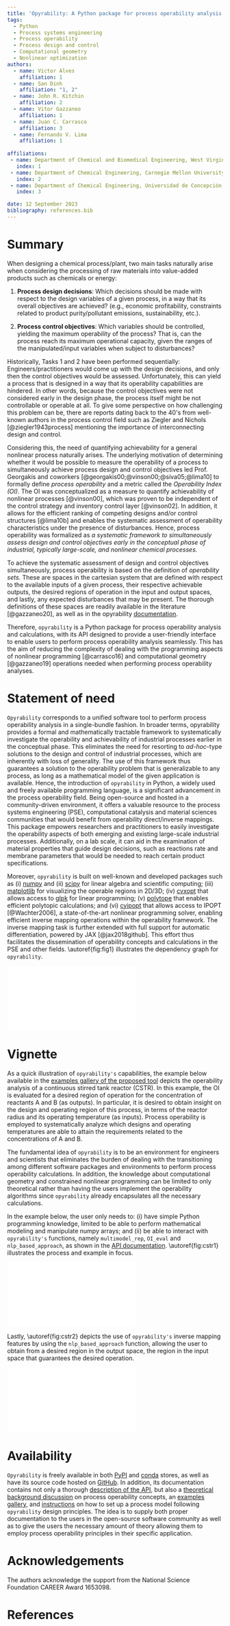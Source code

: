 ```yaml
---
title: 'Opyrability: A Python package for process operability analysis'
tags:
  - Python
  - Process systems engineering
  - Process operability
  - Process design and control
  - Computational geometry
  - Nonlinear optimization
authors:
  - name: Victor Alves
    affiliation: 1
  - name: San Dinh
    affiliation: "1, 2"
  - name: John R. Kitchin
    affiliation: 2
  - name: Vitor Gazzaneo
    affiliation: 1
  - name: Juan C. Carrasco
    affiliation: 3
  - name: Fernando V. Lima
    affiliation: 1
  
affiliations:
 - name: Department of Chemical and Biomedical Engineering, West Virginia University, Morgantown, West Virginia, USA
   index: 1
 - name: Department of Chemical Engineering, Carnegie Mellon University, Pittsburgh, Pennsylvania, USA
   index: 2
 - name: Department of Chemical Engineering, Universidad de Concepción, Concepción, Chile
   index: 3

date: 12 September 2023
bibliography: references.bib
---
```


# Summary

When designing a chemical process/plant, two main tasks
naturally arise when considering the processing of 
raw materials into value-added products such as chemicals
or energy:

1.	**Process design decisions**: Which decisions should be
	made with respect to the design variables of a given process,
	in a way that its overall objectives are
	achieved? (e.g., economic profitability, constraints related to
	product purity/pollutant emissions, sustainability, etc.).

2.	**Process control objectives**: Which variables
	should be controlled, yielding the maximum operability of the process?
	That is, can the process reach its maximum operational capacity, given the 
	ranges of the manipulated/input variables when subject to disturbances?

Historically, Tasks 1 and 2 have been performed sequentially: Engineers/practitioners would come up with the design decisions, 
and only then the control objectives would be assessed. Unfortunately, this can 
yield a process that is designed in a way that its operability capabilities
are hindered. In other words, because the control objectives were
not considered early in the design phase, the process itself might be not
controllable or operable at all. To give some perspective on how challenging this
problem can be, there are reports dating back to the 40's from well-known authors in the process control field such as Ziegler and Nichols 
[@ziegler1943process] mentioning the importance of interconnecting design and control.

Considering this, the need of quantifying achievability for a general nonlinear
process naturally arises. The underlying motivation of determining whether it would be possible to measure the operability of a process to simultaneously achieve process design and control objectives led Prof. Georgakis and coworkers [@georgakis00;@vinson00;@siva05;@lima10]
to formally define *process operability*
and a metric called the *Operability Index (OI)*. The OI was conceptualized as a measure to quantify achievability of nonlinear processes [@vinson00], which was proven to be independent of the control strategy and inventory control layer [@vinson02]. In addition, it allows for the efficient ranking of competing designs and/or control structures [@lima10b] and enables the systematic assessment of operability characteristics under the presence of disturbances. Hence,
process operability was formalized as *a systematic framework to simultaneously assess design and control objectives early in the conceptual phase of industrial, typically large-scale, and nonlinear chemical processes.*

To achieve the systematic assessment of design and control objectives simultaneously, 
process operability is based on the definition of *operability sets*. These are spaces in the cartesian system that are defined with respect to the available inputs of a given process, their respective achievable outputs, the desired regions of operation in the input and output spaces, and lastly, any expected disturbances that may be present. The thorough definitions of these spaces are
readily available in the literature [@gazzaneo20], as well as in the opyrability [documentation](https://codes-group.github.io/opyrability/operability_overview.html).

Therefore, ``opyrability`` is a Python package for process operability analysis and calculations, with its
API designed to provide a user-friendly interface to enable users to perform process operability analysis seamlessly. This has the aim of reducing the complexity of dealing with the programming aspects of nonlinear programming [@carrasco16] and computational geometry [@gazzaneo19] operations needed when performing process operability analyses. 


# Statement of need

``Opyrability`` corresponds to a unified software tool to perform process operability
analysis in a single-bundle fashion. In broader terms, opyrability
provides a formal and mathematically tractable framework to systematically investigate the
operability and achievability of industrial processes earlier in the conceptual phase. This
eliminates the need for resorting to *ad-hoc*-type solutions to the design and control
of industrial processes, which are inherently with loss of generality. The use of this framework thus guarantees a solution to the operability problem that
is generalizable to any process, as long as a mathematical model of the given application is available.
Hence, the introduction of ``opyrability`` in Python, a widely used and freely available programming language, is a significant advancement in the process operability field. Being open-source and hosted in a community-driven environment, it offers a valuable resource to the process systems engineering (PSE), computational catalysis and material sciences communities that would benefit from operability direct/inverse mappings. This package empowers researchers and practitioners to easily investigate the operability aspects of both emerging and existing large-scale industrial processes. Additionally, on a lab scale, it can aid in the examination of material properties that guide design decisions, such as reactions rate and membrane parameters that would be needed to reach certain product specifications.

Moreover, ``opyrability`` is built on well-known and developed packages such as (i) [numpy](https://numpy.org/) and (ii) [scipy](https://numpy.org/) for linear algebra and scientific computing; (iii) [matplotlib](https://matplotlib.org/) for visualizing the operable regions in 2D/3D; (iv) [cvxopt](https://cvxopt.org/) that allows access to 
[glpk](https://www.gnu.org/software/glpk/) for linear programming; (v) [polytope](https://tulip-control.github.io/polytope/) that enables efficient polytopic calculations; and (vi) [cyipopt](https://cyipopt.readthedocs.io/en/latest/?badge=latest) that allows access to IPOPT [@Wachter2006], a state-of-the-art
nonlinear programming solver, enabling efficient inverse mapping operations within the operability framework. The inverse mapping task is further extended with full support for automatic differentiation, powered by JAX [@jax2018github]. This effort thus facilitates the 
dissemination of operability concepts and calculations in the PSE and other fields. \autoref{fig:fig1}
illustrates the dependency graph for ``opyrability``.


![Dependency graph generated with [pydeps](https://github.com/thebjorn/pydeps/) illustrating all numerical packages and visualization tools used in ``opyrability``.\label{fig:fig1}](./images/dependencies_opyrability.pdf)

# Vignette

As a quick illustration of ``opyrability's`` capabilities, the example below available
in the [examples gallery of the proposed tool](https://codes-group.github.io/opyrability/examples_gallery/index_example_gallery.html)
depicts the operability analysis of a continuous stirred tank reactor (CSTR). In this example,
the OI is evaluated for a desired region of operation for the concentration of reactants A and B (as outputs). In particular, it is desired to obtain insight
on the design and operating region of this process, in terms of the reactor
radius and its operating temperature (as inputs). Process operability is employed to systematically analyze which designs and operating temperatures are able to
attain the requirements related to the concentrations of A and B.

The fundamental idea of ``opyrability`` is to be an environment for engineers
and scientists that eliminates the burden of dealing with the
transitioning among different software packages and environments to perform process
operability calculations. In
addition, the knowledge about computational geometry and constrained nonlinear 
programming can be limited to only theoretical rather than having the users 
implement the operability algorithms since ``opyrability`` already encapsulates all
the necessary calculations.

In the example below, the user only needs to: (i) have simple Python programming knowledge, limited to be able to perform mathematical modeling
and manipulate numpy arrays; and (ii) be able to interact with ``opyrability's``
functions, namely ``multimodel_rep``, ``OI_eval`` and ``nlp_based_approach``, as shown in the [API documentation](https://codes-group.github.io/opyrability/api.html).
\autoref{fig:cstr1} illustrates the process and example in focus.


![``Opyrability`` multimodel representation. (A) Chemical reactor schematic. (B) Jupyter notebook illustrating the use of the ``multimodel_rep`` and  ``OI_eval`` functions, as well as the set-up of these. (C) Visualization of the Achievable Output Set (AOS) for the CSTR example including the operable boundaries of the process studied. (D) Quantification of the Operability Index (OI), in which ``opyrability`` calculates that 39.14% of the desired operation can be achieved.\label{fig:cstr1}](./images/cstr_process_1.pdf)

Lastly, \autoref{fig:cstr2} depicts the use of ``opyrability's`` inverse mapping
features by using the ``nlp_based_approach`` function, allowing the user to obtain from a desired region in the output space, the region
in the input space that guarantees the desired operation.

![``opyrability's`` inverse mapping using ``nlp_based_approach``, in which the input space that guarantees the desired output set region is attained.\label{fig:cstr2}](./images/cstr_process_2.pdf)

# Availability

``Opyrability`` is freely available in both [PyPI](https://pypi.org/project/opyrability/) and [conda](https://anaconda.org/codes-group/opyrability) stores, as well as 
have its source code hosted on [GitHub](https://github.com/CODES-group/opyrability). In addition, its documentation contains
not only a thorough [description of the API](https://codes-group.github.io/opyrability/api.html), but also a [theoretical background discussion](https://codes-group.github.io/opyrability/operability_overview.html)
on process operability concepts, an [examples gallery](https://codes-group.github.io/opyrability/examples_gallery/index_example_gallery.html), and [instructions](https://codes-group.github.io/opyrability/process_model.html) on how to set up a process model
following ``opyrability`` design principles. The idea is to supply both proper documentation to
the users in the open-source software community as well as to give the users the necessary amount of theory allowing them to employ process operability principles in their specific application.
 
# Acknowledgements

The authors acknowledge the support from the National Science Foundation CAREER Award 1653098.

# References
